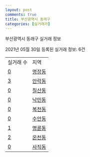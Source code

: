 ```yaml
---
layout: post
comments: true
title: 부산광역시 동래구
categories: [실거래가]
---
```


부산광역시 동래구 실거래 정보

2021년 05월 30일 등록된 실거래 정보: 6건


<table>
  <tr>
    <td>실거래 수</td>
    <td>지역</td>
  </tr>

  
  <tr>
    <td><a href="2626010100.html">0</a></td>
    <td><a href="2626010100.html">명장동</a></td>
  </tr>
    

  <tr>
    <td><a href="2626010200.html">3</a></td>
    <td><a href="2626010200.html">안락동</a></td>
  </tr>
    

  <tr>
    <td><a href="2626010300.html">0</a></td>
    <td><a href="2626010300.html">칠산동</a></td>
  </tr>
    

  <tr>
    <td><a href="2626010400.html">0</a></td>
    <td><a href="2626010400.html">낙민동</a></td>
  </tr>
    

  <tr>
    <td><a href="2626010500.html">0</a></td>
    <td><a href="2626010500.html">복천동</a></td>
  </tr>
    

  <tr>
    <td><a href="2626010600.html">0</a></td>
    <td><a href="2626010600.html">수안동</a></td>
  </tr>
    

  <tr>
    <td><a href="2626010700.html">1</a></td>
    <td><a href="2626010700.html">명륜동</a></td>
  </tr>
    

  <tr>
    <td><a href="2626010800.html">2</a></td>
    <td><a href="2626010800.html">온천동</a></td>
  </tr>
    

  <tr>
    <td><a href="2626010900.html">0</a></td>
    <td><a href="2626010900.html">사직동</a></td>
  </tr>
    


</table>
    